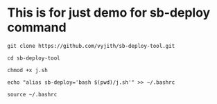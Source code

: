 # This is for just demo for sb-deploy command

```
git clone https://github.com/vyjith/sb-deploy-tool.git
```
```
cd sb-deploy-tool
```
```
chmod +x j.sh
```
```
echo "alias sb-deploy='bash $(pwd)/j.sh'" >> ~/.bashrc
```
```
source ~/.bashrc
```


